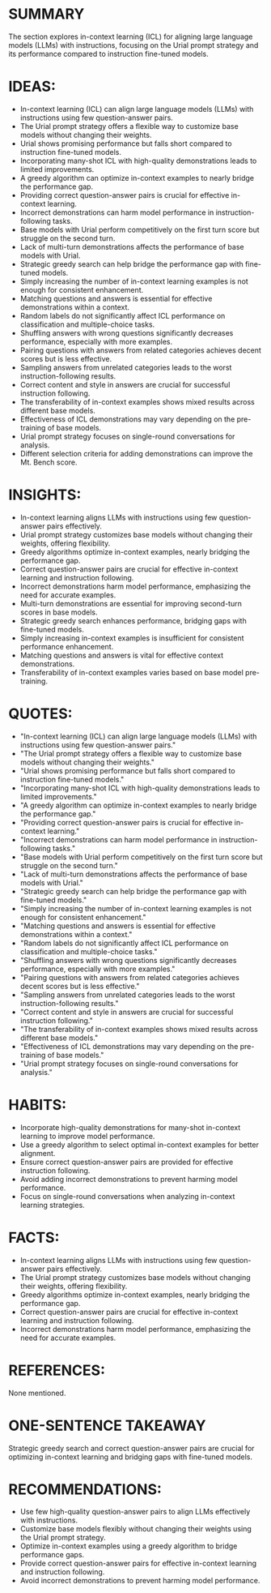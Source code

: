 # SUMMARY
The section explores in-context learning (ICL) for aligning large language models (LLMs) with instructions, focusing on the Urial prompt strategy and its performance compared to instruction fine-tuned models.

# IDEAS:
- In-context learning (ICL) can align large language models (LLMs) with instructions using few question-answer pairs.
- The Urial prompt strategy offers a flexible way to customize base models without changing their weights.
- Urial shows promising performance but falls short compared to instruction fine-tuned models.
- Incorporating many-shot ICL with high-quality demonstrations leads to limited improvements.
- A greedy algorithm can optimize in-context examples to nearly bridge the performance gap.
- Providing correct question-answer pairs is crucial for effective in-context learning.
- Incorrect demonstrations can harm model performance in instruction-following tasks.
- Base models with Urial perform competitively on the first turn score but struggle on the second turn.
- Lack of multi-turn demonstrations affects the performance of base models with Urial.
- Strategic greedy search can help bridge the performance gap with fine-tuned models.
- Simply increasing the number of in-context learning examples is not enough for consistent enhancement.
- Matching questions and answers is essential for effective demonstrations within a context.
- Random labels do not significantly affect ICL performance on classification and multiple-choice tasks.
- Shuffling answers with wrong questions significantly decreases performance, especially with more examples.
- Pairing questions with answers from related categories achieves decent scores but is less effective.
- Sampling answers from unrelated categories leads to the worst instruction-following results.
- Correct content and style in answers are crucial for successful instruction following.
- The transferability of in-context examples shows mixed results across different base models.
- Effectiveness of ICL demonstrations may vary depending on the pre-training of base models.
- Urial prompt strategy focuses on single-round conversations for analysis.
- Different selection criteria for adding demonstrations can improve the Mt. Bench score.

# INSIGHTS:
- In-context learning aligns LLMs with instructions using few question-answer pairs effectively.
- Urial prompt strategy customizes base models without changing their weights, offering flexibility.
- Greedy algorithms optimize in-context examples, nearly bridging the performance gap.
- Correct question-answer pairs are crucial for effective in-context learning and instruction following.
- Incorrect demonstrations harm model performance, emphasizing the need for accurate examples.
- Multi-turn demonstrations are essential for improving second-turn scores in base models.
- Strategic greedy search enhances performance, bridging gaps with fine-tuned models.
- Simply increasing in-context examples is insufficient for consistent performance enhancement.
- Matching questions and answers is vital for effective context demonstrations.
- Transferability of in-context examples varies based on base model pre-training.

# QUOTES:
- "In-context learning (ICL) can align large language models (LLMs) with instructions using few question-answer pairs."
- "The Urial prompt strategy offers a flexible way to customize base models without changing their weights."
- "Urial shows promising performance but falls short compared to instruction fine-tuned models."
- "Incorporating many-shot ICL with high-quality demonstrations leads to limited improvements."
- "A greedy algorithm can optimize in-context examples to nearly bridge the performance gap."
- "Providing correct question-answer pairs is crucial for effective in-context learning."
- "Incorrect demonstrations can harm model performance in instruction-following tasks."
- "Base models with Urial perform competitively on the first turn score but struggle on the second turn."
- "Lack of multi-turn demonstrations affects the performance of base models with Urial."
- "Strategic greedy search can help bridge the performance gap with fine-tuned models."
- "Simply increasing the number of in-context learning examples is not enough for consistent enhancement."
- "Matching questions and answers is essential for effective demonstrations within a context."
- "Random labels do not significantly affect ICL performance on classification and multiple-choice tasks."
- "Shuffling answers with wrong questions significantly decreases performance, especially with more examples."
- "Pairing questions with answers from related categories achieves decent scores but is less effective."
- "Sampling answers from unrelated categories leads to the worst instruction-following results."
- "Correct content and style in answers are crucial for successful instruction following."
- "The transferability of in-context examples shows mixed results across different base models."
- "Effectiveness of ICL demonstrations may vary depending on the pre-training of base models."
- "Urial prompt strategy focuses on single-round conversations for analysis."

# HABITS:
- Incorporate high-quality demonstrations for many-shot in-context learning to improve model performance.
- Use a greedy algorithm to select optimal in-context examples for better alignment.
- Ensure correct question-answer pairs are provided for effective instruction following.
- Avoid adding incorrect demonstrations to prevent harming model performance.
- Focus on single-round conversations when analyzing in-context learning strategies.

# FACTS:
- In-context learning aligns LLMs with instructions using few question-answer pairs effectively.
- The Urial prompt strategy customizes base models without changing their weights, offering flexibility.
- Greedy algorithms optimize in-context examples, nearly bridging the performance gap.
- Correct question-answer pairs are crucial for effective in-context learning and instruction following.
- Incorrect demonstrations harm model performance, emphasizing the need for accurate examples.

# REFERENCES:
None mentioned.

# ONE-SENTENCE TAKEAWAY
Strategic greedy search and correct question-answer pairs are crucial for optimizing in-context learning and bridging gaps with fine-tuned models.

# RECOMMENDATIONS:
- Use few high-quality question-answer pairs to align LLMs effectively with instructions.
- Customize base models flexibly without changing their weights using the Urial prompt strategy.
- Optimize in-context examples using a greedy algorithm to bridge performance gaps.
- Provide correct question-answer pairs for effective in-context learning and instruction following.
- Avoid incorrect demonstrations to prevent harming model performance.